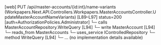 [web] PUT /api/master-accounts/{id:int}/name-variants  (Workpapers.Next.API.Controllers.Workpapers.MasterAccountsController.UpdateMasterAccountNameVariants)  [L89–L97] status=200 [auth=AuthorizationPolicies.Administrator]
  └─ calls MasterAccountRepository.WriteQuery [L94]
  └─ write MasterAccount [L94]
    └─ reads_from MasterAccounts
  └─ uses_service IControlledRepository<MasterAccount>
    └─ method WriteQuery [L94]
      └─ ... (no implementation details available)

